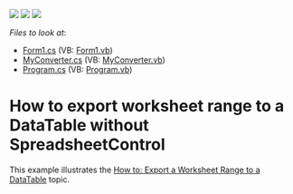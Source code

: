<!-- default badges list -->
![](https://img.shields.io/endpoint?url=https://codecentral.devexpress.com/api/v1/VersionRange/128613075/19.2.2%2B)
[![](https://img.shields.io/badge/Open_in_DevExpress_Support_Center-FF7200?style=flat-square&logo=DevExpress&logoColor=white)](https://supportcenter.devexpress.com/ticket/details/T482311)
[![](https://img.shields.io/badge/📖_How_to_use_DevExpress_Examples-e9f6fc?style=flat-square)](https://docs.devexpress.com/GeneralInformation/403183)
<!-- default badges end -->
<!-- default file list -->
*Files to look at*:

* [Form1.cs](./CS/ExportToDataTableWorkbookExample/Form1.cs) (VB: [Form1.vb](./VB/ExportToDataTableWorkbookExample/Form1.vb))
* [MyConverter.cs](./CS/ExportToDataTableWorkbookExample/MyConverter.cs) (VB: [MyConverter.vb](./VB/ExportToDataTableWorkbookExample/MyConverter.vb))
* [Program.cs](./CS/ExportToDataTableWorkbookExample/Program.cs) (VB: [Program.vb](./VB/ExportToDataTableWorkbookExample/Program.vb))
<!-- default file list end -->
# How to export worksheet range to a DataTable without SpreadsheetControl


<p>This example illustrates the <a href="http://help.devexpress.com/#DocumentServer/CustomDocument118161">How to: Export a Worksheet Range to a DataTable</a> topic.</p>

<br/>


